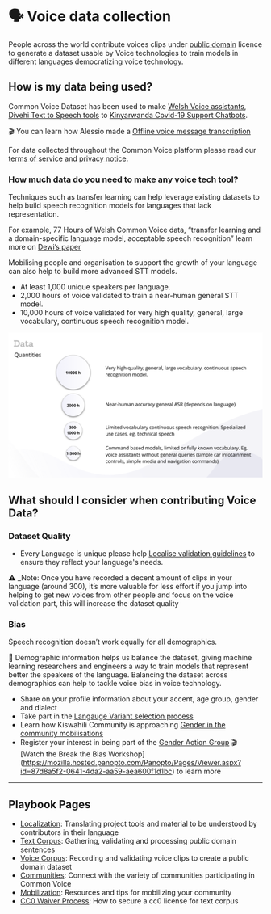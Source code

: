 # 🗣 Voice data collection 
People across the world contribute voices clips under [public domain](https://voice.mozilla.org/terms) licence to generate a dataset usable by Voice technologies to train models in different languages democratizing voice technology.

## How is my data being used?

Common Voice Dataset has been used to make [Welsh Voice assistants](https://aclanthology.org/2020.sltu-1.27.pdf), [Divehi Text to Speech tools](https://mozilla.hosted.panopto.com/Panopto/Pages/Viewer.aspx?id=f232694f-4dc8-4ac6-a4d8-adcc00fa1e46&start=0.955437) to [Kinyarwanda Covid-19 Support Chatbots](https://foundation.mozilla.org/en/blog/in-rwanda-voice-technology-innovation-helps-fight-covid/).

🎬 You can learn how Alessio made a [Offline voice message transcription](https://www.youtube.com/watch?v=5d0-nT6IdNw) 

For data collected throughout the Common Voice platform please read our [terms of service](https://commonvoice.mozilla.org/languages) and [privacy notice](https://commonvoice.mozilla.org/languages).

### How much data do you need to make any voice tech tool?

Techniques such as transfer learning can help leverage existing datasets to help build speech recognition models for languages that lack representation.

For example, 77 Hours of Welsh Common Voice data, “transfer learning and a domain-specific language model, acceptable speech recognition” learn more on [Dewi’s paper ](https://aclanthology.org/2020.sltu-1.27.pdf) 

Mobilising people and organisation to support the growth of your language can also help to build more advanced STT models.

* At least 1,000 unique speakers per language.
* 2,000 hours of voice validated to train a near-human general STT model.
* 10,000 hours of voice validated for very high quality, general, large vocabulary, continuous speech recognition model.

![Data quantities](/assets/img/data-quantities.png)

## What should I consider when contributing Voice Data?

### Dataset Quality 
* Every Language is unique please help [Localise validation guidelines](https://discourse.mozilla.org/t/discussion-of-new-guidelines-for-recording-validation/36465/79) to ensure they reflect your language's needs.

⚠️ _Note: Once you have recorded a decent amount of clips in your language (around 300), it’s more valuable for less effort if you jump into helping to get new voices from other people and focus on the voice validation part, this will increase the dataset quality

### Bias 
Speech recognition doesn’t work equally for all demographics.

💬 Demographic information helps us balance the dataset, giving machine learning researchers and engineers a way to train models that represent better the speakers of the language. Balancing the dataset across demographics can help to tackle voice bias in voice technology.
* Share on your profile information about your accent, age group, gender and dialect
* Take part in the [Langauge Variant selection process](https://docs.google.com/presentation/d/18rafFef5uliLng9VylhHwHAr4m4nTA1fe2L7rL1S6CQ/edit?usp=sharing) 
* Learn how Kiswahili Community is approaching [Gender in the community mobilisations](https://assets.mofoprod.net/network/documents/Gender_Action_Plan.pdf)  
* Register your interest in being part of the [Gender Action Group](https://mozillafoundation.typeform.com/to/yluCogH1) 
🎬  [Watch the Break the Bias Workshop] (https://mozilla.hosted.panopto.com/Panopto/Pages/Viewer.aspx?id=87d8a5f2-0641-4da2-aa59-aea600f1d1bc) to learn more


---
## Playbook Pages
- [Localization](https://common-voice.github.io/community-playbook/sub_pages/Localization.html): Translating project tools and material to be understood by contributors in their language
- [Text Corpus](https://common-voice.github.io/community-playbook/sub_pages/text.html): Gathering, validating and processing public domain sentences       
- [Voice Corpus](https://common-voice.github.io/community-playbook/sub_pages/voice.html): Recording and validating voice clips to create a public domain dataset  
- [Communities](https://common-voice.github.io/community-playbook/sub_pages/communities.html): Connect with the variety of communities participating in Common Voice
- [Mobilization](https://common-voice.github.io/community-playbook/sub_pages/mobilization.html): Resources and tips for mobilizing your community          
- [CC0 Waiver Process](https://common-voice.github.io/community-playbook/sub_pages/cc0waiver_process.html): How to secure a cc0 license for text corpus   


